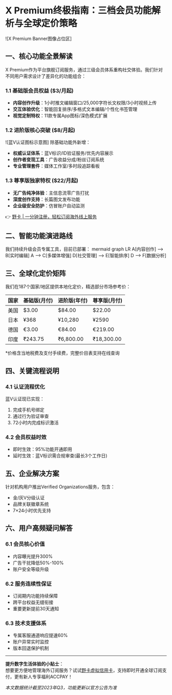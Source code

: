 # X Premium终极指南：三档会员功能解析与全球定价策略

![X Premium Banner图像占位区]

## 一、核心功能全景解读
X Premium作为平台旗舰订阅服务，通过三级会员体系重构社交体验。我们针对不同用户需求设计了差异化的功能组合：

### 1.1 基础版会员权益 ($3/月起)
- **内容创作升级**：1小时推文编辑窗口/25,000字符长文权限/3小时视频上传
- **交互体验优化**：智能回复排序/多格式文本编辑/个性化书签管理
- **视觉定制特权**：11款专属App图标/深色模式扩展

### 1.2 进阶版核心突破 ($8/月起)
![蓝V认证图标示意图]
除基础功能外新增：
- **权威认证体系**：蓝V标识/ID验证服务/优先内容展示
- **创作者变现工具**：广告收益分成/粉丝订阅系统
- **专业管理套件**：媒体工作室/多时段追踪看板

### 1.3 尊享版独家特权 ($22/月起)
- **无广告纯净体验**：主信息流零广告打扰
- **深度创作支持**：长篇图文发布功能
- **企业级安全防护**：仿冒账户自动监测

👉 [野卡 | 一分钟注册，轻松订阅海外线上服务](https://bbtdd.com/yeka)

## 二、智能功能演进路线
我们持续升级会员专属工具，目前已部署：
mermaid
graph LR
A[内容创作] --> B[实时编辑]
A --> C[多媒体增强]
D[社交管理] --> E[智能排序]
D --> F[数据分析]


## 三、全球化定价矩阵
我们在187个国家/地区提供本地化定价，精选部分市场参考价：

| 国家        | 基础版(月付) | 进阶版(年付) | 尊享版(月付) |
|-------------|-------------|-------------|-------------|
| 美国        | $3.00       | $84.00      | $22.00      |
| 日本        | ¥368        | ¥10,280     | ¥2590       |
| 德国        | €3.00       | €84.00      | €219.00     |
| 印度        | ₹243.75     | ₹6,800.00   | ₹18,300.00  |

*价格含当地税费及支付手续费，完整价目表支持在线查询

## 四、关键流程说明
### 4.1 认证流程优化
蓝V认证现已实现：
1. 完成手机号绑定
2. 通过行为验证审查
3. 72小时内完成标识激活

### 4.2 会员权益时效
- 即时生效：95%功能开通即用
- 延时生效：蓝V标识需合规审查(最长3个工作日)

## 五、企业解决方案
针对机构用户推出Verified Organizations服务，包含：
- 金/灰V分级认证
- 品牌关联徽章系统
- 7×24小时优先支持

## 六、用户高频疑问解答

### 6.1 会员核心价值
- 内容曝光提升300% 
- 广告干扰降低50%-100%
- 账户安全等级升级

### 6.2 服务连续性保证
- 订阅期内功能持续保障
- 跨平台权益无缝衔接
- 重要更新提前30天通知

### 6.3 技术支援体系
- 专属客服通道响应提速60%
- 账户异常实时监控
- 版本回退保护机制

---

**提升数字生活体验的小贴士**：  
想要更方便地管理海外订阅服务？试试[野卡虚拟信用卡](https://bbtdd.com/yeka)，支持即时开通全球订阅支付，更有新人专享福利ACCPAY！

*本文数据统计截至2023年Q3，功能更新以官方公告为准*